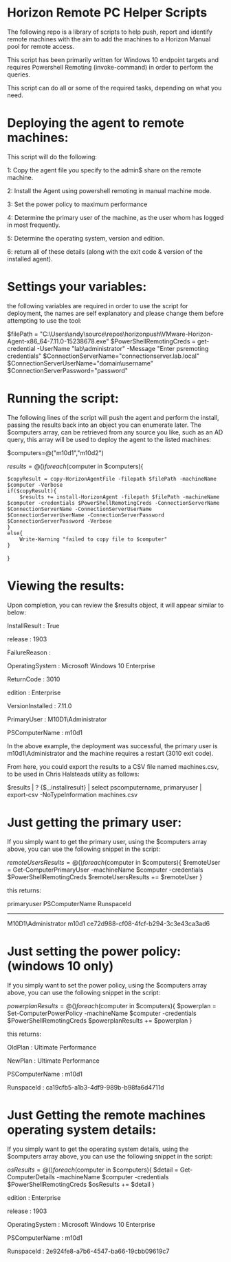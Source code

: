 ﻿# Horizon Remote PC Helper Scripts
 
 The following repo is a library of scripts to help push, report and identify remote machines with the aim to add the machines to a Horizon Manual pool for remote access.
 
 This script has been primarily written for Windows 10 endpoint targets and requires Powershell Remoting (invoke-command) in order to perform the queries.
 
 This script can do all or some of the required tasks, depending on what you need.

# Deploying the agent to remote machines:

This script will do the following:

1: Copy the agent file you specify to the admin$ share on the remote machine.

2: Install the Agent using powershell remoting in manual machine mode.

3: Set the power policy to maximum performance

4: Determine the primary user of the machine, as the user whom has logged in most frequently.

5: Determine the operating system, version and edition.

6: return all of these details (along with the exit code & version of the installed agent).

# Settings your variables:
 
the following variables are required in order to use the script for deployment, the names are self explanatory and please change them before attempting to use the tool:

$filePath = "C:\Users\andy\source\repos\horizonpush\VMware-Horizon-Agent-x86_64-7.11.0-15238678.exe"
$PowerShellRemotingCreds = get-credential -UserName "lab\administrator" -Message "Enter psremoting credentials"
$ConnectionServerName="connectionserver.lab.local"
$ConnectionServerUserName="domain\username"
$ConnectionServerPassword="password"

# Running the script:

The following lines of the script will push the agent and perform the install, passing the results back into an object you can enumerate later. The $computers array, can be retrieved from any source you like, such as an AD query, this array will be used to deploy the agent to the listed machines:

$computers=@("m10d1","m10d2")

$results =@()
foreach($computer in $computers){
    
    $copyResult = copy-HorizonAgentFile -filepath $filePath -machineName $computer -Verbose
    if($copyResult){
        $results += install-HorizonAgent -filepath $filePath -machineName $computer -credentials $PowerShellRemotingCreds -ConnectionServerName $ConnectionServerName -ConnectionServerUserName $ConnectionServerUserName -ConnectionServerPassword $ConnectionServerPassword -Verbose
    }
    else{
        Write-Warning "failed to copy file to $computer"
    }
}

# Viewing the results:

Upon completion, you can review the $results object, it will appear similar to below:

InstallResult    : True

release          : 1903

FailureReason    :

OperatingSystem  : Microsoft Windows 10 Enterprise

ReturnCode       : 3010

edition          : Enterprise

VersionInstalled : 7.11.0

PrimaryUser      : M10D1\Administrator

PSComputerName   : m10d1


In the above example, the deployment was successful, the primary user is m10d1\Administrator and the machine requires a restart (3010 exit code).

From here, you could export the results to a CSV file named machines.csv, to be used in Chris Halsteads utility as follows:

$results | ? {$_.installresult} | select pscomputername, primaryuser | export-csv -NoTypeInformation machines.csv

# Just getting the primary user:

If you simply want to get the primary user, using the $computers array above, you can use the following snippet in the script:


$remoteUsersResults=@()
foreach($computer in $computers){
    $remoteUser = Get-ComputerPrimaryUser -machineName $computer -credentials $PowerShellRemotingCreds
    $remoteUsersResults += $remoteUser
}

this returns: 

primaryuser         PSComputerName RunspaceId

-----------         -------------- ----------

M10D1\Administrator m10d1          ce72d988-cf08-4fcf-b294-3c3e43ca3ad6


# Just setting the power policy: (windows 10 only)

If you simply want to set the power policy, using the $computers array above, you can use the following snippet in the script:

$powerplanResults =@()
foreach($computer in $computers){
    $powerplan = Set-ComputerPowerPolicy -machineName $computer -credentials $PowerShellRemotingCreds
    $powerplanResults += $powerplan
}

this returns:

OldPlan        : Ultimate Performance

NewPlan        : Ultimate Performance

PSComputerName : m10d1

RunspaceId     : ca19cfb5-a1b3-4df9-989b-b98fa6d4711d

# Just Getting the remote machines operating system details:

If you simply want to get the operating system details, using the $computers array above, you can use the following snippet in the script:

$osResults =@()
foreach($computer in $computers){
    $detail = Get-ComputerDetails -machineName $computer -credentials $PowerShellRemotingCreds
    $osResults += $detail
}


edition         : Enterprise

release         : 1903

OperatingSystem : Microsoft Windows 10 Enterprise

PSComputerName  : m10d1

RunspaceId      : 2e924fe8-a7b6-4547-ba66-19cbb09619c7
